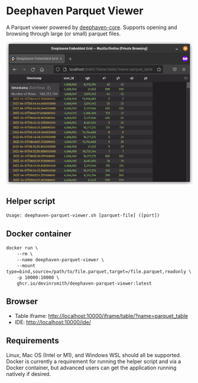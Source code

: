 # Deephaven Parquet Viewer

A Parquet viewer powered by [deephaven-core](https://github.com/deephaven/deephaven-core). Supports opening and browsing through large (or small) parquet files.

![Deephaven Parquet Viewer](images/deephaven-parquet-viewer-example.png)

## Helper script

```
Usage: deephaven-parquet-viewer.sh [parquet-file] ([port])
```

## Docker container

```shell
docker run \
    --rm \
    --name deephaven-parquet-viewer \
    --mount type=bind,source=/path/to/file.parquet,target=/file.parquet,readonly \
    -p 10000:10000 \
    ghcr.io/devinrsmith/deephaven-parquet-viewer:latest
```

## Browser

 * Table iframe: [http://localhost:10000/iframe/table/?name=parquet_table](http://localhost:10000/iframe/table/?name=parquet_table)
 * IDE: [http://localhost:10000/ide/](http://localhost:10000/ide/)

## Requirements

Linux, Mac OS (Intel or M1), and Windows WSL should all be supported. Docker is currently a requirement for running the helper script and via a Docker container, but advanced users can get the application running natively if desired.
